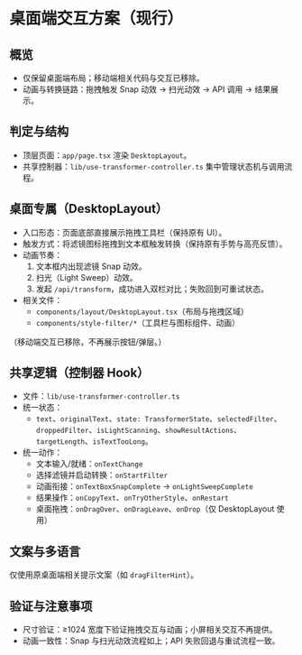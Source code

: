 # 桌面端交互方案（现行）

## 概览
- 仅保留桌面端布局；移动端相关代码与交互已移除。
- 动画与转换链路：拖拽触发 Snap 动效 → 扫光动效 → API 调用 → 结果展示。

## 判定与结构
- 顶层页面：`app/page.tsx` 渲染 `DesktopLayout`。
- 共享控制器：`lib/use-transformer-controller.ts` 集中管理状态机与调用流程。

## 桌面专属（DesktopLayout）
- 入口形态：页面底部直接展示拖拽工具栏（保持原有 UI）。
- 触发方式：将滤镜图标拖拽到文本框触发转换（保持原有手势与高亮反馈）。
- 动画节奏：
  1) 文本框内出现滤镜 Snap 动效。
  2) 扫光（Light Sweep）动效。
  3) 发起 `/api/transform`，成功进入双栏对比；失败回到可重试状态。
- 相关文件：
  - `components/layout/DesktopLayout.tsx`（布局与拖拽区域）
  - `components/style-filter/*`（工具栏与图标组件、动画）

（移动端交互已移除，不再展示按钮/弹层。）

## 共享逻辑（控制器 Hook）
- 文件：`lib/use-transformer-controller.ts`
- 统一状态：
  - `text`、`originalText`、`state: TransformerState`、`selectedFilter`、`droppedFilter`、`isLightScanning`、`showResultActions`、`targetLength`、`isTextTooLong`。
- 统一动作：
  - 文本输入/就绪：`onTextChange`
  - 选择滤镜并启动转换：`onStartFilter`
  - 动画衔接：`onTextBoxSnapComplete` → `onLightSweepComplete`
  - 结果操作：`onCopyText`、`onTryOtherStyle`、`onRestart`
  - 桌面拖拽：`onDragOver`、`onDragLeave`、`onDrop`（仅 DesktopLayout 使用）

## 文案与多语言
仅使用原桌面端相关提示文案（如 `dragFilterHint`）。

## 验证与注意事项
- 尺寸验证：≥1024 宽度下验证拖拽交互与动画；小屏相关交互不再提供。
- 动画一致性：Snap 与扫光动效流程如上；API 失败回退与重试流程一致。
